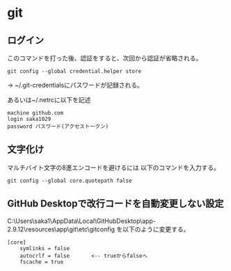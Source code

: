 # git

## ログイン

このコマンドを打った後、認証をすると、次回から認証が省略される。

```
git config --global credential.helper store
```

→ ~/.git-credentialsにパスワードが記録される。

あるいは~/.netrcに以下を記述

```
machine github.com
login saka1029
password パスワード(アクセストークン)
```

## 文字化け

マルチバイト文字の8進エンコードを避けるには
以下のコマンドを入力する。

```
git config --global core.quotepath false
```

## GitHub Desktopで改行コードを自動変更しない設定

C:\Users\saka1\AppData\Local\GitHubDesktop\app-2.9.12\resources\app\git\etc\gitconfig
を以下のように変更する。

```
[core]
	symlinks = false
	autocrlf = false       <-- trueからfalseへ
	fscache = true
```

